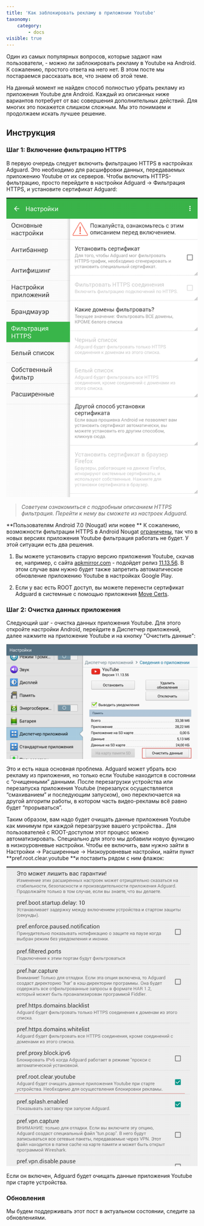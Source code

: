```yaml
---
title: 'Как заблокировать рекламу в приложении Youtube'
taxonomy:
    category:
        - docs
visible: true
---
```


Один из самых популярных вопросов, которые задают нам пользователи, - можно ли заблокировать рекламу в Youtube на Android. К сожалению, простого ответа на него нет. В этом посте мы постараемся рассказать все, что знаем об этой теме.

На данный момент не найден способ полностью убрать рекламу из приложения Youtube для Android. Каждый из описанных ниже вариантов потребует от вас совершения дополнительных действий. Для многих это покажется слишком сложным. Мы это понимаем и продолжаем искать лучшее решение.

## Инструкция
### Шаг 1: Включение фильтрацию HTTPS

В первую очередь следует включить фильтрацию HTTPS в настройках Adguard. Это необходимо для расшифровки данных, передаваемых приложению Youtube от их серверов. Чтобы включить HTTPS-фильтрацию, просто перейдите в настройки Adguard -> Фильтрация HTTPS, и установите сертификат Adguard:

![](httpsfiltering_ru.png?cropResize=400,600)

>_Советуем ознакомиться с подробным описанием HTTPS фильтрация. Перейти к нему вы сможете из настроек Adguard._

**Пользователям Android 7.0 (Nougat) или новее **
К сожалению, возможности фильтрации HTTPS в Android Nougat [ограничены](https://blog.adguard.com/ru/adguard-android-v-2-5-official-release/), так что в новых версиях приложения Youtube фильтрация работать не будет. У этой ситуации есть два решения.

1. Вы можете установить старую версию приложения Youtube, скачав ее, например, с сайта [apkmirror.com](http://www.apkmirror.com/apk/google-inc/youtube/) - подойдет  релиз [11.13.56](http://www.apkmirror.com/apk/google-inc/youtube/youtube-11-13-56-release/). В этом случае вам нужно будет также запретить автоматическое обновление приложению Youtube в настройках Google Play.

2. Если у вас есть ROOT доступ, вы можете перенести сертификат Adguard в системные с помощью приложения [Move Certs](https://f-droid.org/repository/browse/?fdfilter=move%20certs&fdid=com.nutomic.zertman).

### Шаг 2: Очистка данных приложения

Следующий шаг - очистка данных приложения Youtube. Для этого откройте настройки Android, перейдите в Диспетчер приложений, далее нажмите на приложение Youtube и на кнопку "Очистить данные":

![](ochistit_dannie.png?cropResize=400,600)

Это и есть наша основная проблема. Adguard может убрать всю рекламу из приложения, но только если Youtube находится в состоянии с “очищенными” данными. После перезагрузки устройства или перезапуска приложения Youtube (перезапуск осуществляется “смахиванием” и последующим запуском), оно переключается на другой алгоритм работы, в котором часть видео-рекламы всё равно будет “прорываться”.

Таким образом, вам надо будет очищать данные приложения Youtube как минимум при каждой перезагрузке вашего устройства.. Для пользователей с ROOT-доступом этот процесс можно автоматизировать. Специально для этого мы добавили новую функцию в низкоуровневые настройки. Чтобы ее включить, вам нужно зайти в Настройки -> Расширенные -> Низкоуровневые настройки, найти пункт **pref.root.clear.youtube **и поставить рядом с ним флажок:

![](youtube_preference.png?cropResize=400,600)

Если он включен, Adguard будет очищать данные приложения Youtube при старте устройства.

### Обновления

Мы будем поддерживать этот пост в актуальном состоянии, следите за обновлениями.